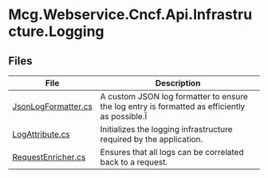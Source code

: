# Mcg.Webservice.Cncf.Api.Infrastructure.Logging

## Files

| **File**                                                     | **Description**                                                                                                 |
| ------------------------------------------------------------ | --------------------------------------------------------------------------------------------------------------- |
| [JsonLogFormatter.cs](./JsonLogFormatter.cs)                       | A custom JSON log formatter to ensure the log entry is formatted as efficiently as possible.Ï |
| [LogAttribute.cs](./LogAttribute.cs)                         | Initializes the logging infrastructure required by the application.                                             |
| [RequestEnricher.cs](./RequestEnricher.cs) | Ensures that all logs can be correlated back to a request.                                               |

